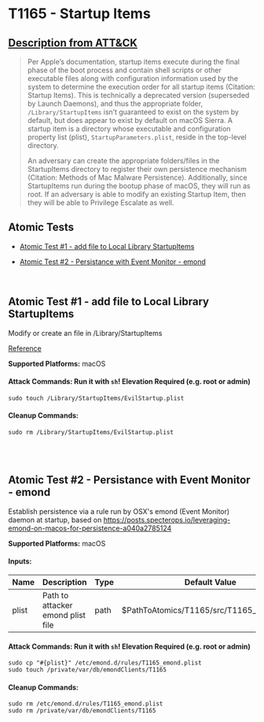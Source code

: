 # T1165 - Startup Items
## [Description from ATT&CK](https://attack.mitre.org/wiki/Technique/T1165)
<blockquote>Per Apple’s documentation, startup items execute during the final phase of the boot process and contain shell scripts or other executable files along with configuration information used by the system to determine the execution order for all startup items (Citation: Startup Items). This is technically a deprecated version (superseded by Launch Daemons), and thus the appropriate folder, <code>/Library/StartupItems</code> isn’t guaranteed to exist on the system by default, but does appear to exist by default on macOS Sierra. A startup item is a directory whose executable and configuration property list (plist), <code>StartupParameters.plist</code>, reside in the top-level directory. 

An adversary can create the appropriate folders/files in the StartupItems directory to register their own persistence mechanism (Citation: Methods of Mac Malware Persistence). Additionally, since StartupItems run during the bootup phase of macOS, they will run as root. If an adversary is able to modify an existing Startup Item, then they will be able to Privilege Escalate as well.</blockquote>

## Atomic Tests

- [Atomic Test #1 - add file to Local Library StartupItems](#atomic-test-1---add-file-to-local-library-startupitems)

- [Atomic Test #2 - Persistance with Event Monitor - emond](#atomic-test-2---persistance-with-event-monitor---emond)


<br/>

## Atomic Test #1 - add file to Local Library StartupItems
Modify or create an file in /Library/StartupItems

[Reference](https://www.alienvault.com/blogs/labs-research/diversity-in-recent-mac-malware)

**Supported Platforms:** macOS



#### Attack Commands: Run it with `sh`!  Elevation Required (e.g. root or admin) 
```
sudo touch /Library/StartupItems/EvilStartup.plist
```

#### Cleanup Commands:
```
sudo rm /Library/StartupItems/EvilStartup.plist
```





<br/>
<br/>

## Atomic Test #2 - Persistance with Event Monitor - emond
Establish persistence via a rule run by OSX's emond (Event Monitor) daemon at startup, based on https://posts.specterops.io/leveraging-emond-on-macos-for-persistence-a040a2785124

**Supported Platforms:** macOS


#### Inputs:
| Name | Description | Type | Default Value | 
|------|-------------|------|---------------|
| plist | Path to attacker emond plist file | path | $PathToAtomics/T1165/src/T1165_emond.plist|


#### Attack Commands: Run it with `sh`!  Elevation Required (e.g. root or admin) 
```
sudo cp "#{plist}" /etc/emond.d/rules/T1165_emond.plist
sudo touch /private/var/db/emondClients/T1165
```

#### Cleanup Commands:
```
sudo rm /etc/emond.d/rules/T1165_emond.plist
sudo rm /private/var/db/emondClients/T1165
```





<br/>
